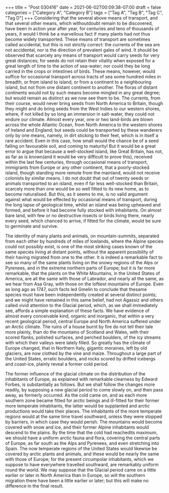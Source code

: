 +++
title = "Post 030416"
date = 2021-06-02T00:09:38-07:00
draft = false
categories = ["Category A", "Category B"]
tags = ["Tag A", "Tag B", "Tag C", "Tag D"]
+++
Considering that the several above means of transport, and that several other means, which withoutdoubt remain to be discovered, have been in action year after year, for centuries and tens of thousands of years, it would I think be a marvellous fact if many plants had not thus become widely transported. These means of transport are sometimes called accidental, but this is not strictly correct: the currents of the sea are not accidental, nor is the direction of prevalent gales of wind. It should be observed that scarcely any means of transport would carry seeds for very great distances; for seeds do not retain their vitality when exposed for a great length of time to the action of sea-water; nor could they be long carried in the crops or intestines of birds. These means, however, would suffice for occasional transport across tracts of sea some hundred miles in breadth, or from island to island, or from a continent to a neighbouring island, but not from one distant continent to another. The floras of distant continents would not by such means become mingled in any great degree; but would remain as distinct as we now see them to be. The currents, from their course, would never bring seeds from North America to Britain, though they might and do bring seeds from the West Indies to our western shores, where, if not killed by so long an immersion in salt-water, they could not endure our climate. Almost every year, one or two land-birds are blown across the whole Atlantic Ocean, from North America to the western shores of Ireland and England; but seeds could be transported by these wanderers only by one means, namely, in dirt sticking to their feet, which is in itself a rare accident. Even in this case, how small would the chance be of a seed falling on favourable soil, and coming to maturity! But it would be a great error to argue that because a well-stocked island, like Great Britain, has not, as far as is known(and it would be very difficult to prove this), received within the last few centuries, through occasional means of transport, immigrants from Europe or any other continent, that a poorly-stocked island, though standing more remote from the mainland, would not receive colonists by similar means. I do not doubt that out of twenty seeds or animals transported to an island, even if far less well-stocked than Britain, scarcely more than one would be so well fitted to its new home, as to become naturalised. But this, as it seems to me, is no valid argument against what would be effected by occasional means of transport, during the long lapse of geological time, whilst an island was being upheaved and formed, and before it had become fully stocked with inhabitants. On almost bare land, with few or no destructive insects or birds living there, nearly every seed, which chanced to arrive, if fitted for the climate, would be sure to germinate and survive.

The identity of many plants and animals, on mountain-summits, separated from each other by hundreds of miles of lowlands, where the Alpine species could not possibly exist, is one of the most striking cases known of the same species living at distant points, without the apparent possibility of their having migrated from one to the other. It is indeed a remarkable fact to see so many of the same plants living on the snowy regions of the Alps or Pyrenees, and in the extreme northern parts of Europe; but it is far more remarkable, that the plants on the White Mountains, in the United States of America, are all the same with those of Labrador, and nearly all the same, as we hear from Asa Gray, with those on the loftiest mountains of Europe. Even as long ago as 1747, such facts led Gmelin to conclude that thesame species must have been independently created at several distinct points; and we might have remained in this same belief, had not Agassiz and others called vivid attention to the Glacial period, which, as we shall immediately see, affords a simple explanation of these facts. We have evidence of almost every conceivable kind, organic and inorganic, that within a very recent geological period, central Europe and North America suffered under an Arctic climate. The ruins of a house burnt by fire do not tell their tale more plainly, than do the mountains of Scotland and Wales, with their scored flanks, polished surfaces, and perched boulders, of the icy streams with which their valleys were lately filled. So greatly has the climate of Europe changed, that in Northern Italy, gigantic moraines, left by old glaciers, are now clothed by the vine and maize. Throughout a large part of the United States, erratic boulders, and rocks scored by drifted icebergs and coast-ice, plainly reveal a former cold period.

The former influence of the glacial climate on the distribution of the inhabitants of Europe, as explained with remarkable clearness by Edward Forbes, is substantially as follows. But we shall follow the changes more readily, by supposing a new glacial period to come slowly on, and then pass away, as formerly occurred. As the cold came on, and as each more southern zone became fitted for arctic beings and ill-fitted for their former more temperate inhabitants, the latter would be supplanted and arctic productions would take their places. The inhabitants of the more temperate regions would at the same time travel southward, unless they were stopped by barriers, in which case they would perish. The mountains would become covered with snow and ice, and their former Alpine inhabitants would descend to the plains. By the time that the cold had reachedits maximum, we should have a uniform arctic fauna and flora, covering the central parts of Europe, as far south as the Alps and Pyrenees, and even stretching into Spain. The now temperate regions of the United States would likewise be covered by arctic plants and animals, and these would be nearly the same with those of Europe; for the present circumpolar inhabitants, which we suppose to have everywhere travelled southward, are remarkably uniform round the world. We may suppose that the Glacial period came on a little earlier or later in North America than in Europe, so will the southern migration there have been a little earlier or later; but this will make no difference in the final result.

